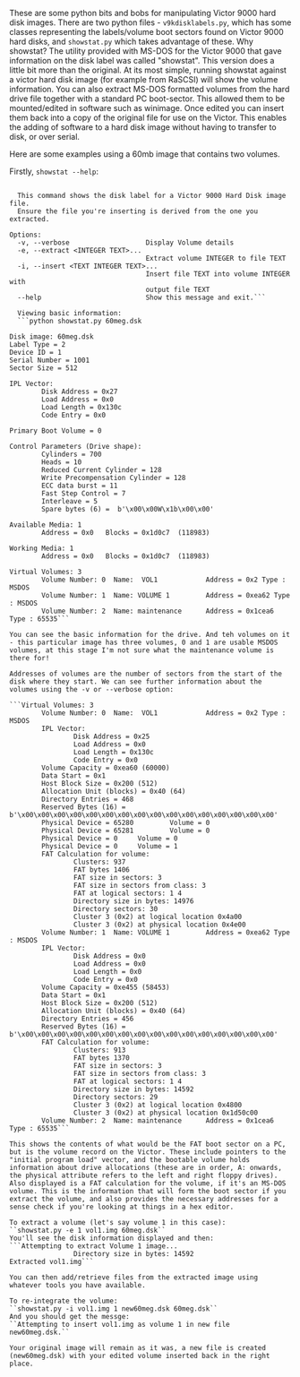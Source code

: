 These are some python bits and bobs for manipulating Victor 9000 hard disk images.
There are two python files - ``v9kdisklabels.py``, which has some classes representing the labels/volume boot sectors found on Victor 9000 hard disks, and ``showstat.py`` which takes advantage of these.
Why showstat? The utility provided with MS-DOS for the Victor 9000 that gave information on the disk label was called "showstat". This version does a little bit more than the original.
At its most simple, running showstat against a victor hard disk image (for example from RaSCSI) will show the volume information. You can also extract MS-DOS formatted volumes from the hard drive file together with a standard PC boot-sector. This allowed them to be mounted/edited in software such as winimage. Once edited you can insert them back into a copy of the original file for use on the Victor.
This enables the adding of software to a hard disk image without having to transfer to disk, or over serial.


Here are some examples using a 60mb image that contains two volumes.

Firstly, ``showstat --help``:

```Usage: showstat.py [OPTIONS] HDFILE

  This command shows the disk label for a Victor 9000 Hard Disk image file.
  Ensure the file you're inserting is derived from the one you extracted.

Options:
  -v, --verbose                   Display Volume details
  -e, --extract <INTEGER TEXT>...
                                  Extract volume INTEGER to file TEXT
  -i, --insert <TEXT INTEGER TEXT>...
                                  Insert file TEXT into volume INTEGER with
                                  output file TEXT
  --help                          Show this message and exit.```

  Viewing basic information:
  ```python showstat.py 60meg.dsk

Disk image: 60meg.dsk
Label Type = 2
Device ID = 1
Serial Number = 1001
Sector Size = 512

IPL Vector:
        Disk Address = 0x27
        Load Address = 0x0
        Load Length = 0x130c
        Code Entry = 0x0

Primary Boot Volume = 0

Control Parameters (Drive shape):
        Cylinders = 700
        Heads = 10
        Reduced Current Cylinder = 128
        Write Precompensation Cylinder = 128
        ECC data burst = 11
        Fast Step Control = 7
        Interleave = 5
        Spare bytes (6) =  b'\x00\x00W\x1b\x00\x00'

Available Media: 1
        Address = 0x0   Blocks = 0x1d0c7  (118983)

Working Media: 1
        Address = 0x0   Blocks = 0x1d0c7  (118983)

Virtual Volumes: 3
        Volume Number: 0  Name:  VOL1            Address = 0x2 Type : MSDOS
        Volume Number: 1  Name: VOLUME 1         Address = 0xea62 Type : MSDOS
        Volume Number: 2  Name: maintenance      Address = 0x1cea6 Type : 65535```

You can see the basic information for the drive. And teh volumes on it - this particular image has three volumes, 0 and 1 are usable MSDOS volumes, at this stage I'm not sure what the maintenance volume is there for!

Addresses of volumes are the number of sectors from the start of the disk where they start. We can see further information about the volumes using the -v or --verbose option:

```Virtual Volumes: 3
        Volume Number: 0  Name:  VOL1            Address = 0x2 Type : MSDOS
        IPL Vector:
                Disk Address = 0x25
                Load Address = 0x0
                Load Length = 0x130c
                Code Entry = 0x0
        Volume Capacity = 0xea60 (60000)
        Data Start = 0x1
        Host Block Size = 0x200 (512)
        Allocation Unit (blocks) = 0x40 (64)
        Directory Entries = 468
        Reserved Bytes (16) = b'\x00\x00\x00\x00\x00\x00\x00\x00\x00\x00\x00\x00\x00\x00\x00\x00'
        Physical Device = 65280         Volume = 0
        Physical Device = 65281         Volume = 0
        Physical Device = 0     Volume = 0
        Physical Device = 0     Volume = 1
        FAT Calculation for volume:
                Clusters: 937
                FAT bytes 1406
                FAT size in sectors: 3
                FAT size in sectors from class: 3
                FAT at logical sectors: 1 4
                Directory size in bytes: 14976
                Directory sectors: 30
                Cluster 3 (0x2) at logical location 0x4a00
                Cluster 3 (0x2) at physical location 0x4e00
        Volume Number: 1  Name: VOLUME 1         Address = 0xea62 Type : MSDOS
        IPL Vector:
                Disk Address = 0x0
                Load Address = 0x0
                Load Length = 0x0
                Code Entry = 0x0
        Volume Capacity = 0xe455 (58453)
        Data Start = 0x1
        Host Block Size = 0x200 (512)
        Allocation Unit (blocks) = 0x40 (64)
        Directory Entries = 456
        Reserved Bytes (16) = b'\x00\x00\x00\x00\x00\x00\x00\x00\x00\x00\x00\x00\x00\x00\x00\x00'
        FAT Calculation for volume:
                Clusters: 913
                FAT bytes 1370
                FAT size in sectors: 3
                FAT size in sectors from class: 3
                FAT at logical sectors: 1 4
                Directory size in bytes: 14592
                Directory sectors: 29
                Cluster 3 (0x2) at logical location 0x4800
                Cluster 3 (0x2) at physical location 0x1d50c00
        Volume Number: 2  Name: maintenance      Address = 0x1cea6 Type : 65535```

This shows the contents of what would be the FAT boot sector on a PC, but is the volume record on the Victor. These include pointers to the "initial program load" vector, and the bootable volume holds information about drive allocations (these are in order, A: onwards, the physical attribute refers to the left and right floppy drives). Also displayed is a FAT calculation for the volume, if it's an MS-DOS volume. This is the information that will form the boot sector if you extract the volume, and also provides the necessary addresses for a sense check if you're looking at things in a hex editor.

To extract a volume (let's say volume 1 in this case):
``showstat.py -e 1 vol1.img 60meg.dsk``
You'll see the disk information displayed and then:
```Attempting to extract Volume 1 image...
                Directory size in bytes: 14592
Extracted vol1.img```

You can then add/retrieve files from the extracted image using whatever tools you have available.

To re-integrate the volume:
``showstat.py -i vol1.img 1 new60meg.dsk 60meg.dsk``
And you should get the messge:
``Attempting to insert vol1.img as volume 1 in new file new60meg.dsk.``

Your original image will remain as it was, a new file is created (new60meg.dsk) with your edited volume inserted back in the right place.